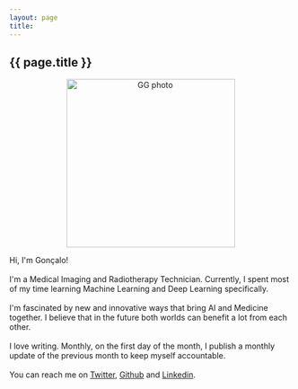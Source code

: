 ```yaml
---
layout: page
title: 
---
```


<article class="page">
  <h1 class="page-title">{{ page.title }}</h1>

  <center><img src="{{ '/assets/GG_photo.jpg' | relative_url }}" alt="GG photo" width="300" height="300" /></center>

  <p>Hi, I'm Gonçalo! <br>
  <br>
  I'm a Medical Imaging and Radiotherapy Technician. Currently, I spent most of my time learning Machine Learning and Deep Learning specifically. <br>
  <br>
  I'm fascinated by new and innovative ways that bring AI and Medicine together. I believe that in the future both worlds can benefit a lot from each other. <br>
  <br>
  I love writing. Monthly, on the first day of the month, I publish a monthly update of the previous month to keep myself accountable.<br>
  <br>
  You can reach me on <a href="https://twitter.com/GCJGoncalves">Twitter</a>, <a href="https://github.com/GoncaloCJG">Github</a> and <a href="https://www.linkedin.com/in/gon%C3%A7alo-gon%C3%A7alves-6b4409200/">Linkedin</a>.
  </p>

</article>